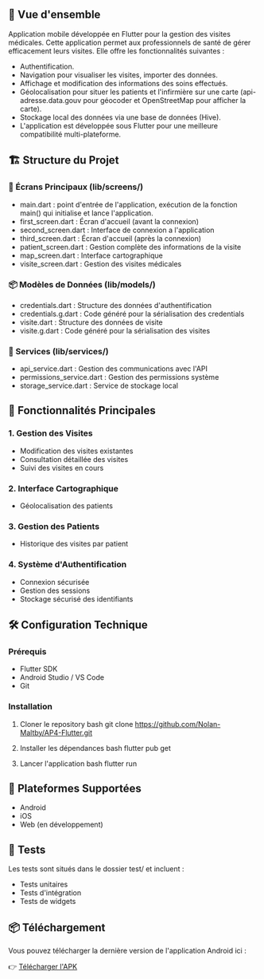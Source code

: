 ## 📱 Vue d'ensemble
Application mobile développée en Flutter pour la gestion des visites médicales. Cette application permet aux professionnels de santé de gérer efficacement leurs visites. Elle offre les fonctionnalités suivantes :

- Authentification.
- Navigation pour visualiser les visites, importer des données.
- Affichage et modification des informations des soins effectués.
- Géolocalisation pour situer les patients et l'infirmière sur une carte (api-adresse.data.gouv pour géocoder et OpenStreetMap pour afficher la carte).
- Stockage local des données via une base de données (Hive).
- L'application est développée sous Flutter pour une meilleure compatibilité multi-plateforme.

## 🏗 Structure du Projet

### 📂 Écrans Principaux (lib/screens/)
- main.dart : point d'entrée de l'application, exécution de la fonction main() qui initialise et lance l'application.
- first_screen.dart : Écran d'accueil (avant la connexion)
- second_screen.dart : Interface de connexion a l'application
- third_screen.dart : Écran d'accueil (après la connexion)
- patient_screen.dart : Gestion complète des informations de la visite
- map_screen.dart : Interface cartographique
- visite_screen.dart : Gestion des visites médicales

### 📦 Modèles de Données (lib/models/)
- credentials.dart : Structure des données d'authentification
- credentials.g.dart : Code généré pour la sérialisation des credentials
- visite.dart : Structure des données de visite
- visite.g.dart : Code généré pour la sérialisation des visites

### 🔧 Services (lib/services/)
- api_service.dart : Gestion des communications avec l'API
- permissions_service.dart : Gestion des permissions système
- storage_service.dart : Service de stockage local

## 🚀 Fonctionnalités Principales

### 1. Gestion des Visites
- Modification des visites existantes
- Consultation détaillée des visites
- Suivi des visites en cours

### 2. Interface Cartographique
- Géolocalisation des patients

### 3. Gestion des Patients
- Historique des visites par patient

### 4. Système d'Authentification
- Connexion sécurisée
- Gestion des sessions
- Stockage sécurisé des identifiants

## 🛠 Configuration Technique

### Prérequis
- Flutter SDK
- Android Studio / VS Code
- Git

### Installation
1. Cloner le repository
bash
git clone https://github.com/Nolan-Maltby/AP4-Flutter.git


2. Installer les dépendances
bash
flutter pub get


3. Lancer l'application
bash
flutter run


## 📱 Plateformes Supportées
- Android
- iOS
- Web (en développement)

## 🧪 Tests
Les tests sont situés dans le dossier test/ et incluent :
- Tests unitaires
- Tests d'intégration
- Tests de widgets

## 📦 Téléchargement

Vous pouvez télécharger la dernière version de l'application Android ici :

👉 [Télécharger l'APK](https://drive.google.com/file/d/1ctSowoXqvHz_L_6Nz1Zk7VnvXeUuI5yw/view?usp=sharing)
